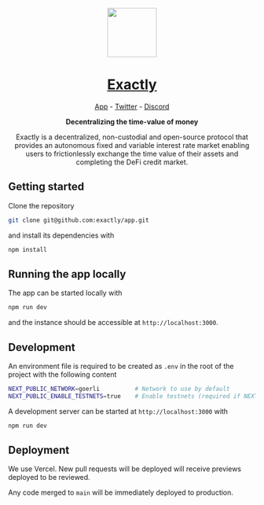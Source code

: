 <p align="center">
  <a href="https://app.exact.ly">
    <picture>
      <source media="(prefers-color-scheme: dark)" srcset="https://app.exact.ly/img/isologo-white.svg">
      <img src="https://app.exact.ly/img/isologo.svg" width="100">
    </picture>
    <h1 align="center">Exactly</h1>
  </a>
</p>
<p align="center">
<a href="https://app.exact.ly">App</a> - <a href="https://twitter.com/ExactlyProtocol">Twitter</a> - <a href="https://exact.ly/discord">Discord</a>
</p>
<p align="center">
  <strong>
     Decentralizing the time-value of money
  </strong>
</p>
<p align="center">
Exactly is a decentralized, non-custodial and open-source protocol that provides an autonomous fixed and variable interest rate market enabling users to frictionlessly exchange the time value of their assets and completing the DeFi credit market.
</p>

## Getting started

Clone the repository

```bash
git clone git@github.com:exactly/app.git
```

and install its dependencies with

```bash
npm install
```

## Running the app locally

The app can be started locally with

```bash
npm run dev
```

and the instance should be accessible at `http://localhost:3000`.

## Development

An environment file is required to be created as `.env` in the root of the project with the following content

```bash
NEXT_PUBLIC_NETWORK=goerli  		# Network to use by default
NEXT_PUBLIC_ENABLE_TESTNETS=true	# Enable testnets (required if NEXT_PUBLIC_NETWORK is a tesnet)
```

A development server can be started at `http://localhost:3000` with

```bash
npm run dev
```

## Deployment

We use Vercel. New pull requests will be deployed will receive previews deployed to be reviewed.

Any code merged to `main` will be immediately deployed to production.
